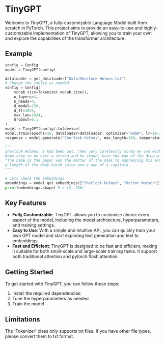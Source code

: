 # TinyGPT

Welcome to TinyGPT, a fully-customizable Language Model built from scratch in PyTorch. This project aims to provide an easy-to-use and highly-customizable implementation of TinyGPT, allowing you to train your own  and explore the capabilities of the transformer architecture.

## Example

```python 
config = Config
model = TinyGPT(config)

dataloader = get_dataloader("Data/Sherlock Holmes.txt")
# Change the config as needed
config = Config(
    vocab_size=Tokenizer.vocab_size(),
    n_layers=4,
    n_heads=4,
    d_model=256,
    d_ff=1024,
    max_len=1024,
    dropout=0.1
)
model = TinyGPT(config).to(device)
model.train(epochs=10, dataloader=dataloader, optimizer="adam", lr=1e-3, verbose=True)
response = model.generate("Sherlock Holmes", max_length=100, temperature=0.5)

"""
Sherlock Holmes, I had been out. Then very carelessly scrap my own with a sens, and the chamber which consisted of the 
home-crep to me over a strong and he stood, even the man of the drug a strong with a journey to see it is of the room." 
"The name is the paper was the matter of the mask to addressing his armchair, and a seat to see, and looked his agent 
a length of the deep harsh voice and a man of a capitald
"""

# Lets check the embeddings
embeddings = model.get_embeddings(["Sherlock Holmes", "Doctor Watson"])
print(embeddings.shape) #-> (2, 256)    
```

## Key Features

- **Fully Customizable**: TinyGPT allows you to customize almost every aspect of the model, including the model architecture, hyperparameters, and training settings.
- **Easy to Use**: With a simple and intuitive API, you can quickly train your own GPT model and start exploring text generation and text to embeddings.
- **Fast and Efficient**: TinyGPT is designed to be fast and efficient, making it suitable for both small-scale and large-scale training tasks. It support both traditional attention and pytorch flash attention.

## Getting Started

To get started with TinyGPT, you can follow these steps:

1. Install the required dependencies:
2. Tune the hyperparameters as needed
3. Train the model

## Limitations
The 'Tokenizer' class only supports txt files. If you have other file types, please convert them to txt format.
   
